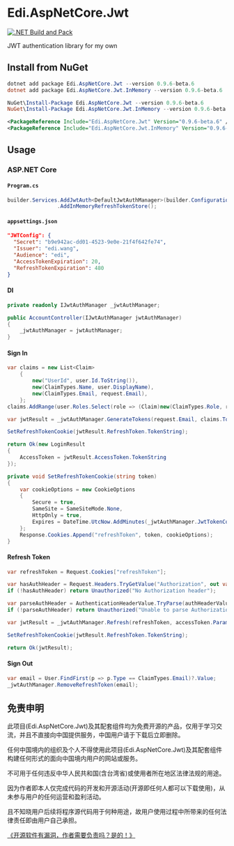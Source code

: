 # Edi.AspNetCore.Jwt

[![.NET Build and Pack](https://github.com/EdiWang/Edi.AspNetCore.Jwt/actions/workflows/dotnet.yml/badge.svg)](https://github.com/EdiWang/Edi.AspNetCore.Jwt/actions/workflows/dotnet.yml)

JWT authentication library for my own

## Install from NuGet

```powershell
dotnet add package Edi.AspNetCore.Jwt --version 0.9.6-beta.6
dotnet add package Edi.AspNetCore.Jwt.InMemory --version 0.9.6-beta.6
```

```powershell
NuGet\Install-Package Edi.AspNetCore.Jwt --version 0.9.6-beta.6
NuGet\Install-Package Edi.AspNetCore.Jwt.InMemory --version 0.9.6-beta.6
```

```xml
<PackageReference Include="Edi.AspNetCore.Jwt" Version="0.9.6-beta.6" />
<PackageReference Include="Edi.AspNetCore.Jwt.InMemory" Version="0.9.6-beta.6" />
```

## Usage

### ASP.NET Core

#### `Program.cs`

```csharp
builder.Services.AddJwtAuth<DefaultJwtAuthManager>(builder.Configuration)
                .AddInMemoryRefreshTokenStore();
```

#### `appsettings.json`

```json
"JWTConfig": {
  "Secret": "b9e942ac-dd01-4523-9e0e-21f4f642fe74",
  "Issuer": "edi.wang",
  "Audience": "edi",
  "AccessTokenExpiration": 20,
  "RefreshTokenExpiration": 480
}
```

#### DI

```csharp
private readonly IJwtAuthManager _jwtAuthManager;

public AccountController(IJwtAuthManager jwtAuthManager)
{
    _jwtAuthManager = jwtAuthManager;
}
```

#### Sign In

```csharp
var claims = new List<Claim>
    {
        new("UserId", user.Id.ToString()),
        new(ClaimTypes.Name, user.DisplayName),
        new(ClaimTypes.Email, request.Email),
    };
claims.AddRange(user.Roles.Select(role => (Claim)new(ClaimTypes.Role, role.ShortCode)));

var jwtResult = _jwtAuthManager.GenerateTokens(request.Email, claims.ToArray(), DateTime.UtcNow);

SetRefreshTokenCookie(jwtResult.RefreshToken.TokenString);

return Ok(new LoginResult
{
    AccessToken = jwtResult.AccessToken.TokenString
});
```

```csharp
private void SetRefreshTokenCookie(string token)
{
    var cookieOptions = new CookieOptions
    {
        Secure = true,
        SameSite = SameSiteMode.None,
        HttpOnly = true,
        Expires = DateTime.UtcNow.AddMinutes(_jwtAuthManager.JwtTokenConfig.RefreshTokenExpiration)
    };
    Response.Cookies.Append("refreshToken", token, cookieOptions);
}
```

#### Refresh Token

```csharp
var refreshToken = Request.Cookies["refreshToken"];

var hasAuthHeader = Request.Headers.TryGetValue("Authorization", out var authHeaderValue);
if (!hasAuthHeader) return Unauthorized("No Authorization header");

var parseAuthHeader = AuthenticationHeaderValue.TryParse(authHeaderValue, out var accessToken);
if (!parseAuthHeader) return Unauthorized("Unable to parse Authorization header");

var jwtResult = _jwtAuthManager.Refresh(refreshToken, accessToken.Parameter, ClaimTypes.Email, DateTime.UtcNow);

SetRefreshTokenCookie(jwtResult.RefreshToken.TokenString);

return Ok(jwtResult);
```

#### Sign Out

```csharp
var email = User.FindFirst(p => p.Type == ClaimTypes.Email)?.Value;
_jwtAuthManager.RemoveRefreshToken(email);
```

## 免责申明

此项目(Edi.AspNetCore.Jwt)及其配套组件均为免费开源的产品，仅用于学习交流，并且不直接向中国提供服务，中国用户请于下载后立即删除。

任何中国境内的组织及个人不得使用此项目(Edi.AspNetCore.Jwt)及其配套组件构建任何形式的面向中国境内用户的网站或服务。

不可用于任何违反中华人民共和国(含台湾省)或使用者所在地区法律法规的用途。

因为作者即本人仅完成代码的开发和开源活动(开源即任何人都可以下载使用)，从未参与用户的任何运营和盈利活动。

且不知晓用户后续将程序源代码用于何种用途，故用户使用过程中所带来的任何法律责任即由用户自己承担。

[《开源软件有漏洞，作者需要负责吗？是的！》](https://go.edi.wang/aka/os251)